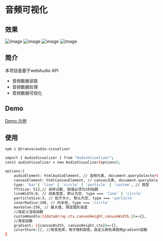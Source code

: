 # 音频可视化

## 效果

![image](https://github.com/Tranyan/audio-visualiser/blob/dev/docs/assets/imgs/bar.jpg)
![image](https://github.com/Tranyan/audio-visualiser/blob/dev/docs/assets/imgs/line.jpg)
![image](https://github.com/Tranyan/audio-visualiser/blob/dev/docs/assets/imgs/circle.jpg)
![image](https://github.com/Tranyan/audio-visualiser/blob/dev/docs/assets/imgs/particle.jpg)

## 简介

本项目是基于webAudio API

- 音频数据读取
- 音频数据处理
- 音频数据可视化

## Demo

[Demo 示例](https://tranyan.github.io/audio-visualiser/)

## 使用

```bash
npm i @transo/audio-visualiser
```

```bash
import { AudioVisualizer } from "AudioVisualizer";
const audioVisualizer = new AudioVisualizer(options);
```


```bash
options:{
    audioElement: htmlAudioElement, // 音频元素, document.querySelector('#audio')
    canvasElement: htmlCanvasElement, // canvas元素, document.querySelector('#canvas')
    type: 'bar'| 'line' | 'circle' | 'particle' | 'custom', // 类型
    fftSize: 512,// 采样点数, 取值必须为2的指数
    lineWidth:8, // 线条宽度, 默认为空, type === 'line' | 'circle'
    particleSize:3, // 粒子大小, 默认为空, type === 'particle'
    innerRadius:100, // 内半径, type === 'circle'
    maxValue:256, // 最大值, 限定图形高度
    //自定义渲染函数
    customHandle:({dataArray,ctx,canvasHeight,canvasWidth,})=>{}, 
    //渐变函数
    gradient: ({canvasWidth, canvasHeight,ctx})=>{},
    colorStore:[], //渐变色库，用于随机取色，自定义颜色请使用gradient函数
}

```




